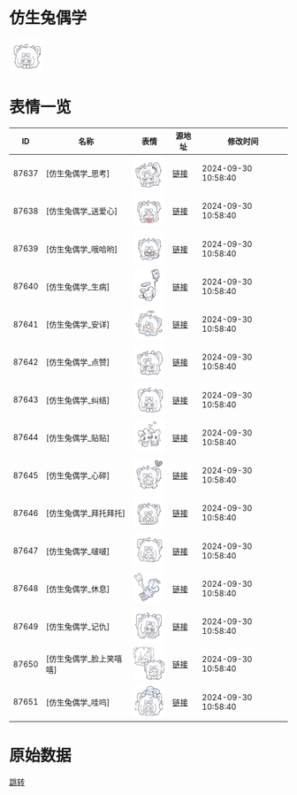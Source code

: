 # 仿生兔偶学

<img src="./cover.png" height="60" alt="cover" />

# 表情一览

|ID|名称|表情|源地址|修改时间|
|----|----|----|----|----|
|87637|[仿生兔偶学_思考]|<img src="./pic/087637_%5B仿生兔偶学_思考%5D.png" height="60" alt="思考"/>|[链接](https://i0.hdslb.com/bfs/garb/13e66584afc88595acf0a83859bb6c674713db78.png)|2024-09-30 10:58:40|
|87638|[仿生兔偶学_送爱心]|<img src="./pic/087638_%5B仿生兔偶学_送爱心%5D.png" height="60" alt="送爱心"/>|[链接](https://i0.hdslb.com/bfs/garb/8b8d04d663451462309f51320c44ec04903d3b26.png)|2024-09-30 10:58:40|
|87639|[仿生兔偶学_哦哈哟]|<img src="./pic/087639_%5B仿生兔偶学_哦哈哟%5D.png" height="60" alt="哦哈哟"/>|[链接](https://i0.hdslb.com/bfs/garb/f00fa179d4d54829d7f08b3a6d1678951107e11e.png)|2024-09-30 10:58:40|
|87640|[仿生兔偶学_生病]|<img src="./pic/087640_%5B仿生兔偶学_生病%5D.png" height="60" alt="生病"/>|[链接](https://i0.hdslb.com/bfs/garb/71c0c10a0dcf0f54f198d2a64e547524a37e114d.png)|2024-09-30 10:58:40|
|87641|[仿生兔偶学_安详]|<img src="./pic/087641_%5B仿生兔偶学_安详%5D.png" height="60" alt="安详"/>|[链接](https://i0.hdslb.com/bfs/garb/63d615936cf425aa58c1327c1e6c8fe31ed8a7f6.png)|2024-09-30 10:58:40|
|87642|[仿生兔偶学_点赞]|<img src="./pic/087642_%5B仿生兔偶学_点赞%5D.png" height="60" alt="点赞"/>|[链接](https://i0.hdslb.com/bfs/garb/7688cab32a2b407a79e492a48e241cef07cd62c6.png)|2024-09-30 10:58:40|
|87643|[仿生兔偶学_纠结]|<img src="./pic/087643_%5B仿生兔偶学_纠结%5D.png" height="60" alt="纠结"/>|[链接](https://i0.hdslb.com/bfs/garb/604e4613477e46ae65e02c10763a691b3c4229b1.png)|2024-09-30 10:58:40|
|87644|[仿生兔偶学_贴贴]|<img src="./pic/087644_%5B仿生兔偶学_贴贴%5D.png" height="60" alt="贴贴"/>|[链接](https://i0.hdslb.com/bfs/garb/dcab78f77c95777b93746f7460abd902f1eef32a.png)|2024-09-30 10:58:40|
|87645|[仿生兔偶学_心碎]|<img src="./pic/087645_%5B仿生兔偶学_心碎%5D.png" height="60" alt="心碎"/>|[链接](https://i0.hdslb.com/bfs/garb/bf4cce2ea9568c6e079461f99689febd84973d6c.png)|2024-09-30 10:58:40|
|87646|[仿生兔偶学_拜托拜托]|<img src="./pic/087646_%5B仿生兔偶学_拜托拜托%5D.png" height="60" alt="拜托拜托"/>|[链接](https://i0.hdslb.com/bfs/garb/5fab286cd364df4049480cd5dffa6bad0c0e017f.png)|2024-09-30 10:58:40|
|87647|[仿生兔偶学_啵啵]|<img src="./pic/087647_%5B仿生兔偶学_啵啵%5D.png" height="60" alt="啵啵"/>|[链接](https://i0.hdslb.com/bfs/garb/558c7fb4e8eb45b8e73628e6ec85bca0036eab58.png)|2024-09-30 10:58:40|
|87648|[仿生兔偶学_休息]|<img src="./pic/087648_%5B仿生兔偶学_休息%5D.png" height="60" alt="休息"/>|[链接](https://i0.hdslb.com/bfs/garb/376a2ac6e0da0af6247939a71b0abe039d6c46dd.png)|2024-09-30 10:58:40|
|87649|[仿生兔偶学_记仇]|<img src="./pic/087649_%5B仿生兔偶学_记仇%5D.png" height="60" alt="记仇"/>|[链接](https://i0.hdslb.com/bfs/garb/4413cb8ef9fef6b816797915d01a454b1417fb94.png)|2024-09-30 10:58:40|
|87650|[仿生兔偶学_脸上笑嘻嘻]|<img src="./pic/087650_%5B仿生兔偶学_脸上笑嘻嘻%5D.png" height="60" alt="脸上笑嘻嘻"/>|[链接](https://i0.hdslb.com/bfs/garb/1f143787f09d0ce06840db7d39e572f67a6af332.png)|2024-09-30 10:58:40|
|87651|[仿生兔偶学_哇呜]|<img src="./pic/087651_%5B仿生兔偶学_哇呜%5D.png" height="60" alt="哇呜"/>|[链接](https://i0.hdslb.com/bfs/garb/a5443009f3ad0fc554e392bf6543a0b351a01919.png)|2024-09-30 10:58:40|

# 原始数据

[跳转](./raw.json)

